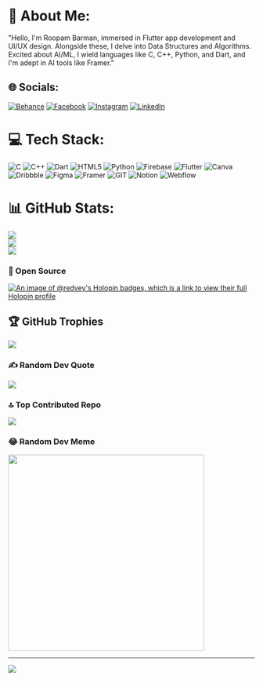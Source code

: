 
# 💫 About Me:
"Hello, I'm Roopam Barman, immersed in Flutter app development and UI/UX design. Alongside these, I delve into Data Structures and Algorithms. Excited about AI/ML, I wield languages like C, C++, Python, and Dart, and I'm adept in AI tools like Framer."



## 🌐 Socials:
[![Behance](https://img.shields.io/badge/Behance-1769ff?logo=behance&logoColor=white)](https://behance.net/RoopamBarman) [![Facebook](https://img.shields.io/badge/Facebook-%231877F2.svg?logo=Facebook&logoColor=white)](https://www.facebook.com/profile.php?id=100052805929679) [![Instagram](https://img.shields.io/badge/Instagram-%23E4405F.svg?logo=Instagram&logoColor=white)](https://instagram.com/roo._.pam) [![LinkedIn](https://img.shields.io/badge/LinkedIn-%230077B5.svg?logo=linkedin&logoColor=white)](https://www.linkedin.com/in/roopam10/) 

# 💻 Tech Stack:
![C](https://img.shields.io/badge/c-%2300599C.svg?style=for-the-badge&logo=c&logoColor=white) ![C++](https://img.shields.io/badge/c++-%2300599C.svg?style=for-the-badge&logo=c%2B%2B&logoColor=white) ![Dart](https://img.shields.io/badge/dart-%230175C2.svg?style=for-the-badge&logo=dart&logoColor=white) ![HTML5](https://img.shields.io/badge/html5-%23E34F26.svg?style=for-the-badge&logo=html5&logoColor=white) ![Python](https://img.shields.io/badge/python-3670A0?style=for-the-badge&logo=python&logoColor=ffdd54) ![Firebase](https://img.shields.io/badge/firebase-%23039BE5.svg?style=for-the-badge&logo=firebase) ![Flutter](https://img.shields.io/badge/Flutter-%2302569B.svg?style=for-the-badge&logo=Flutter&logoColor=white) ![Canva](https://img.shields.io/badge/Canva-%2300C4CC.svg?style=for-the-badge&logo=Canva&logoColor=white) ![Dribbble](https://img.shields.io/badge/Dribbble-EA4C89?style=for-the-badge&logo=dribbble&logoColor=white) ![Figma](https://img.shields.io/badge/figma-%23F24E1E.svg?style=for-the-badge&logo=figma&logoColor=white) ![Framer](https://img.shields.io/badge/Framer-black?style=for-the-badge&logo=framer&logoColor=blue) ![GIT](https://img.shields.io/badge/Git-fc6d26?style=for-the-badge&logo=git&logoColor=white) ![Notion](https://img.shields.io/badge/Notion-%23000000.svg?style=for-the-badge&logo=notion&logoColor=white) ![Webflow](https://img.shields.io/badge/Webflow-4353FF?style=for-the-badge&logo=webflow&logoColor=white)
# 📊 GitHub Stats:
![](https://github-readme-stats.vercel.app/api?username=Redvey&theme=tokyonight&hide_border=false&include_all_commits=true&count_private=true)<br/>
![](https://github-readme-streak-stats.herokuapp.com/?user=Redvey&theme=tokyonight&hide_border=false)<br/>
![](https://github-readme-stats.vercel.app/api/top-langs/?username=Redvey&theme=tokyonight&hide_border=false&include_all_commits=true&count_private=true&layout=compact)


### 🌝 Open Source
[![An image of @redvey's Holopin badges, which is a link to view their full Holopin profile](https://holopin.me/redvey)](https://holopin.io/@redvey)

## 🏆 GitHub Trophies
![](https://github-profile-trophy.vercel.app/?username=Redvey&theme=apprentice&no-frame=false&no-bg=false&margin-w=4)

### ✍️ Random Dev Quote
![](https://quotes-github-readme.vercel.app/api?type=horizontal&theme=radical)

### 🔝 Top Contributed Repo
![](https://github-contributor-stats.vercel.app/api?username=Redvey&limit=5&theme=dark&combine_all_yearly_contributions=true)

### 😂 Random Dev Meme
<img src='https://randommeme-five.vercel.app/' style="height: 400px;"/>

---
[![](https://visitcount.itsvg.in/api?id=Redvey&icon=0&color=0)](https://visitcount.itsvg.in)

<!-- Proudly created with GPRM ( https://gprm.itsvg.in ) -->
